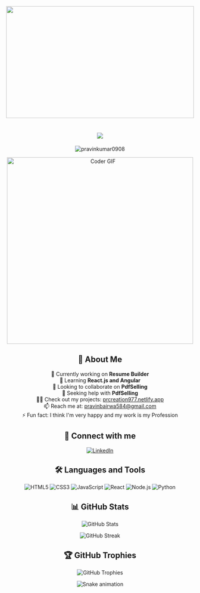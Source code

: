 <div align="center">
  <img src="https://i.imgur.com/YCw47Dm.gif" width="100%" height="300px">
</div>

<h1 align="center">
  <img src="https://readme-typing-svg.herokuapp.com/?lines=👋+Welcome+to+my+profile!;I'm+Pravin+Kumar+Verma;Full+Stack+Developer+from+Bundi&center=true&size=25&color=3498db">
</h1>

<p align="center">
  <img src="https://komarev.com/ghpvc/?username=pravinkumar0908&label=Profile%20views&color=0e75b6&style=for-the-badge" alt="pravinkumar0908" />
</p>

<div align="center">
  <img src="https://media.giphy.com/media/SWoSkN6DxTszqIKEqv/giphy.gif" alt="Coder GIF" width="500">
</div>

<h2 align="center">🚀 About Me</h2>

<p align="center">
  🔭 Currently working on <b>Resume Builder</b><br>
  🌱 Learning <b>React.js and Angular</b><br>
  👯 Looking to collaborate on <b>PdfSelling</b><br>
  🤝 Seeking help with <b>PdfSelling</b><br>
  👨‍💻 Check out my projects: <a href="https://prcreation977.netlify.app">prcreation977.netlify.app</a><br>
  📫 Reach me at: <a href="mailto:pravinbairwa584@gmail.com">pravinbairwa584@gmail.com</a><br>
  ⚡ Fun fact: I think I'm very happy and my work is my Profession
</p>

<h2 align="center">🌈 Connect with me</h2>

<p align="center">
  <a href="https://linkedin.com/in/pravin-kumar-verma-9084b3213" target="_blank">
    <img src="https://img.shields.io/badge/-LinkedIn-0077B5?style=for-the-badge&logo=linkedin&logoColor=white" alt="LinkedIn"/>
  </a>
</p>

<h2 align="center">🛠️ Languages and Tools</h2>

<p align="center">
  <img src="https://img.shields.io/badge/-HTML5-E34F26?style=for-the-badge&logo=html5&logoColor=white" alt="HTML5"/>
  <img src="https://img.shields.io/badge/-CSS3-1572B6?style=for-the-badge&logo=css3&logoColor=white" alt="CSS3"/>
  <img src="https://img.shields.io/badge/-JavaScript-F7DF1E?style=for-the-badge&logo=javascript&logoColor=black" alt="JavaScript"/>
  <img src="https://img.shields.io/badge/-React-61DAFB?style=for-the-badge&logo=react&logoColor=black" alt="React"/>
  <img src="https://img.shields.io/badge/-Node.js-339933?style=for-the-badge&logo=node.js&logoColor=white" alt="Node.js"/>
  <img src="https://img.shields.io/badge/-Python-3776AB?style=for-the-badge&logo=python&logoColor=white" alt="Python"/>
  <!-- Add more badges for other technologies -->
</p>

<h2 align="center">📊 GitHub Stats</h2>

<p align="center">
  <img src="https://github-readme-stats.vercel.app/api?username=pravinkumar0908&show_icons=true&theme=radical" alt="GitHub Stats" />
</p>

<p align="center">
  <img src="https://github-readme-streak-stats.herokuapp.com/?user=pravinkumar0908&theme=dark" alt="GitHub Streak" />
</p>

<h2 align="center">🏆 GitHub Trophies</h2>

<p align="center">
  <img src="https://github-profile-trophy.vercel.app/?username=pravinkumar0908&theme=darkhub&no-frame=true&margin-w=15" alt="GitHub Trophies" />
</p>

<div align="center">
  <img src="https://github.com/pravinkumar0908/pravinkumar0908/blob/output/github-contribution-grid-snake.svg" alt="Snake animation" />
</div>

